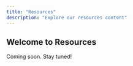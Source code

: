 ```yaml
---
title: "Resources"
description: "Explore our resources content"
---
```


## Welcome to Resources

Coming soon. Stay tuned!
